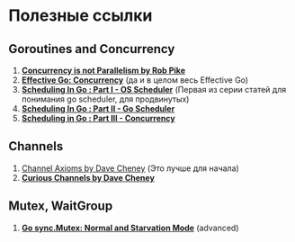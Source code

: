 # Полезные ссылки 

## Goroutines and Concurrency

1. **[Concurrency is not Parallelism by Rob Pike](https://youtu.be/oV9rvDllKEg?si=Ef3oQfP_RbaJZ9sA)**
2. [**Effective Go: Concurrency**](https://go.dev/doc/effective_go#concurrency) (да и в целом весь Effective Go)
3. [**Scheduling In Go : Part I - OS Scheduler**](https://www.ardanlabs.com/blog/2018/08/scheduling-in-go-part1.html) (Первая из серии статей для понимания go scheduler, для продвинутых)
4. **[Scheduling In Go : Part II - Go Scheduler](https://www.ardanlabs.com/blog/2018/08/scheduling-in-go-part2.html)**
5. **[Scheduling in Go : Part III - Concurrency](https://www.ardanlabs.com/blog/2018/12/scheduling-in-go-part3.html)**

## Channels

1. [Channel Axioms by Dave Cheney](https://dave.cheney.net/2014/03/19/channel-axioms) (Это лучше для начала)
2. **[Curious Channels by Dave Cheney](https://dave.cheney.net/2013/04/30/curious-channels)**

## Mutex, WaitGroup

1. [**Go sync.Mutex: Normal and Starvation Mode**](https://victoriametrics.com/blog/go-sync-mutex/index.html) (advanced)
